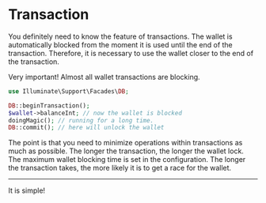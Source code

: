 # Transaction

You definitely need to know the feature of transactions. The wallet is automatically blocked from the moment it is used
until the end of the transaction. Therefore, it is necessary to use the wallet closer to the end of the transaction.

Very important! Almost all wallet transactions are blocking.

```php
use Illuminate\Support\Facades\DB;

DB::beginTransaction();
$wallet->balanceInt; // now the wallet is blocked
doingMagic(); // running for a long time.
DB::commit(); // here will unlock the wallet
```

The point is that you need to minimize operations within transactions as much as possible. The longer the transaction,
the longer the wallet lock.
The maximum wallet blocking time is set in the configuration. The longer the transaction takes, the more likely it is to
get a race for the wallet.

---
It is simple!
